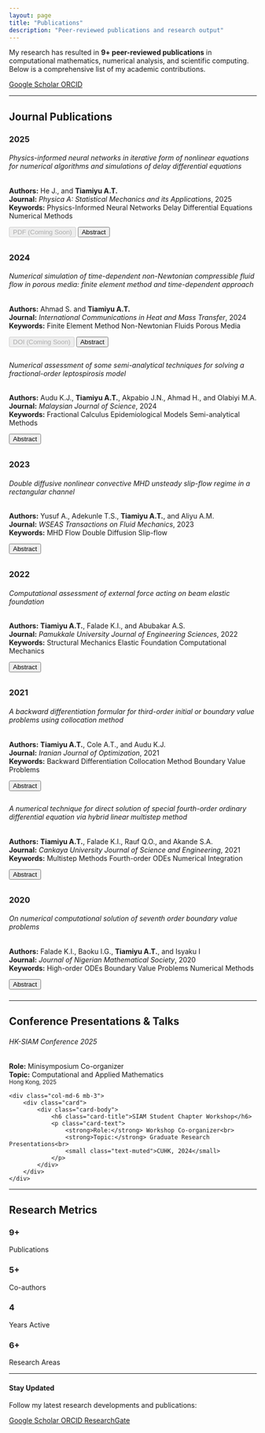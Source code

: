```yaml
---
layout: page
title: "Publications"
description: "Peer-reviewed publications and research output"
---
```


<div class="row mb-4">
    <div class="col-md-8">
        <p class="lead">
            My research has resulted in <strong>9+ peer-reviewed publications</strong> in computational mathematics, 
            numerical analysis, and scientific computing. Below is a comprehensive list of my academic contributions.
        </p>
    </div>
    <div class="col-md-4 text-end">
        <a href="https://scholar.google.com/citations?user=YOUR_ID" class="btn btn-outline-primary" target="_blank">
            <i class="ai ai-google-scholar"></i> Google Scholar
        </a>
        <a href="https://orcid.org/YOUR_ORCID" class="btn btn-outline-success" target="_blank">
            <i class="ai ai-orcid"></i> ORCID
        </a>
    </div>
</div>

---

## Journal Publications

<div class="publications-list">

### 2025

<div class="card mb-3">
    <div class="card-body">
        <h6 class="card-title text-primary">
            Physics-informed neural networks in iterative form of nonlinear equations for numerical algorithms and simulations of delay differential equations
        </h6>
        <p class="card-text">
            <strong>Authors:</strong> He J., and <strong>Tiamiyu A.T.</strong><br>
            <strong>Journal:</strong> <em>Physica A: Statistical Mechanics and its Applications</em>, 2025<br>
            <strong>Keywords:</strong> 
            <span class="badge bg-light text-dark me-1">Physics-Informed Neural Networks</span>
            <span class="badge bg-light text-dark me-1">Delay Differential Equations</span>
            <span class="badge bg-light text-dark me-1">Numerical Methods</span>
        </p>
        <div class="publication-links">
            <button class="btn btn-sm btn-outline-primary me-2" disabled>
                <i class="fas fa-file-pdf"></i> PDF (Coming Soon)
            </button>
            <button class="btn btn-sm btn-outline-secondary" onclick="toggleAbstract('abstract2025-1')">
                <i class="fas fa-align-left"></i> Abstract
            </button>
        </div>
        <div id="abstract2025-1" class="abstract-content mt-3" style="display: none;">
            <div class="alert alert-light">
                <small><strong>Abstract:</strong> This paper presents novel physics-informed neural network approaches for solving delay differential equations through iterative formulations, demonstrating improved convergence and accuracy in numerical simulations.</small>
            </div>
        </div>
    </div>
</div>

### 2024

<div class="card mb-3">
    <div class="card-body">
        <h6 class="card-title text-primary">
            Numerical simulation of time-dependent non-Newtonian compressible fluid flow in porous media: finite element method and time-dependent approach
        </h6>
        <p class="card-text">
            <strong>Authors:</strong> Ahmad S. and <strong>Tiamiyu A.T.</strong><br>
            <strong>Journal:</strong> <em>International Communications in Heat and Mass Transfer</em>, 2024<br>
            <strong>Keywords:</strong> 
            <span class="badge bg-light text-dark me-1">Finite Element Method</span>
            <span class="badge bg-light text-dark me-1">Non-Newtonian Fluids</span>
            <span class="badge bg-light text-dark me-1">Porous Media</span>
        </p>
        <div class="publication-links">
            <button class="btn btn-sm btn-outline-primary me-2" disabled>
                <i class="fas fa-external-link-alt"></i> DOI (Coming Soon)
            </button>
            <button class="btn btn-sm btn-outline-secondary" onclick="toggleAbstract('abstract2024-1')">
                <i class="fas fa-align-left"></i> Abstract
            </button>
        </div>
        <div id="abstract2024-1" class="abstract-content mt-3" style="display: none;">
            <div class="alert alert-light">
                <small><strong>Abstract:</strong> We develop and analyze finite element methods for time-dependent non-Newtonian compressible fluid flow in porous media, providing numerical solutions with enhanced stability and accuracy.</small>
            </div>
        </div>
    </div>
</div>

<div class="card mb-3">
    <div class="card-body">
        <h6 class="card-title text-primary">
            Numerical assessment of some semi-analytical techniques for solving a fractional-order leptospirosis model
        </h6>
        <p class="card-text">
            <strong>Authors:</strong> Audu K.J., <strong>Tiamiyu A.T.</strong>, Akpabio J.N., Ahmad H., and Olabiyi M.A.<br>
            <strong>Journal:</strong> <em>Malaysian Journal of Science</em>, 2024<br>
            <strong>Keywords:</strong> 
            <span class="badge bg-light text-dark me-1">Fractional Calculus</span>
            <span class="badge bg-light text-dark me-1">Epidemiological Models</span>
            <span class="badge bg-light text-dark me-1">Semi-analytical Methods</span>
        </p>
        <div class="publication-links">
            <button class="btn btn-sm btn-outline-secondary" onclick="toggleAbstract('abstract2024-2')">
                <i class="fas fa-align-left"></i> Abstract
            </button>
        </div>
        <div id="abstract2024-2" class="abstract-content mt-3" style="display: none;">
            <div class="alert alert-light">
                <small><strong>Abstract:</strong> This study compares various semi-analytical techniques for solving fractional-order leptospirosis models, providing insights into their numerical accuracy and computational efficiency.</small>
            </div>
        </div>
    </div>
</div>

### 2023

<div class="card mb-3">
    <div class="card-body">
        <h6 class="card-title text-primary">
            Double diffusive nonlinear convective MHD unsteady slip-flow regime in a rectangular channel
        </h6>
        <p class="card-text">
            <strong>Authors:</strong> Yusuf A., Adekunle T.S., <strong>Tiamiyu A.T.</strong>, and Aliyu A.M.<br>
            <strong>Journal:</strong> <em>WSEAS Transactions on Fluid Mechanics</em>, 2023<br>
            <strong>Keywords:</strong> 
            <span class="badge bg-light text-dark me-1">MHD Flow</span>
            <span class="badge bg-light text-dark me-1">Double Diffusion</span>
            <span class="badge bg-light text-dark me-1">Slip-flow</span>
        </p>
        <div class="publication-links">
            <button class="btn btn-sm btn-outline-secondary" onclick="toggleAbstract('abstract2023-1')">
                <i class="fas fa-align-left"></i> Abstract
            </button>
        </div>
        <div id="abstract2023-1" class="abstract-content mt-3" style="display: none;">
            <div class="alert alert-light">
                <small><strong>Abstract:</strong> Investigation of double diffusive nonlinear convective magnetohydrodynamic unsteady slip-flow in rectangular channels with applications to engineering fluid dynamics.</small>
            </div>
        </div>
    </div>
</div>

### 2022

<div class="card mb-3">
    <div class="card-body">
        <h6 class="card-title text-primary">
            Computational assessment of external force acting on beam elastic foundation
        </h6>
        <p class="card-text">
            <strong>Authors:</strong> <strong>Tiamiyu A.T.</strong>, Falade K.I., and Abubakar A.S.<br>
            <strong>Journal:</strong> <em>Pamukkale University Journal of Engineering Sciences</em>, 2022<br>
            <strong>Keywords:</strong> 
            <span class="badge bg-light text-dark me-1">Structural Mechanics</span>
            <span class="badge bg-light text-dark me-1">Elastic Foundation</span>
            <span class="badge bg-light text-dark me-1">Computational Mechanics</span>
        </p>
        <div class="publication-links">
            <button class="btn btn-sm btn-outline-secondary" onclick="toggleAbstract('abstract2022-1')">
                <i class="fas fa-align-left"></i> Abstract
            </button>
        </div>
        <div id="abstract2022-1" class="abstract-content mt-3" style="display: none;">
            <div class="alert alert-light">
                <small><strong>Abstract:</strong> Computational analysis of external forces acting on beam elastic foundations using advanced numerical techniques and finite element approaches.</small>
            </div>
        </div>
    </div>
</div>

### 2021

<div class="card mb-3">
    <div class="card-body">
        <h6 class="card-title text-primary">
            A backward differentiation formular for third-order initial or boundary value problems using collocation method
        </h6>
        <p class="card-text">
            <strong>Authors:</strong> <strong>Tiamiyu A.T.</strong>, Cole A.T., and Audu K.J.<br>
            <strong>Journal:</strong> <em>Iranian Journal of Optimization</em>, 2021<br>
            <strong>Keywords:</strong> 
            <span class="badge bg-light text-dark me-1">Backward Differentiation</span>
            <span class="badge bg-light text-dark me-1">Collocation Method</span>
            <span class="badge bg-light text-dark me-1">Boundary Value Problems</span>
        </p>
        <div class="publication-links">
            <button class="btn btn-sm btn-outline-secondary" onclick="toggleAbstract('abstract2021-1')">
                <i class="fas fa-align-left"></i> Abstract
            </button>
        </div>
        <div id="abstract2021-1" class="abstract-content mt-3" style="display: none;">
            <div class="alert alert-light">
                <small><strong>Abstract:</strong> Development of backward differentiation formulae for solving third-order initial and boundary value problems using collocation methods with improved stability and accuracy.</small>
            </div>
        </div>
    </div>
</div>

<div class="card mb-3">
    <div class="card-body">
        <h6 class="card-title text-primary">
            A numerical technique for direct solution of special fourth-order ordinary differential equation via hybrid linear multistep method
        </h6>
        <p class="card-text">
            <strong>Authors:</strong> <strong>Tiamiyu A.T.</strong>, Falade K.I., Rauf Q.O., and Akande S.A.<br>
            <strong>Journal:</strong> <em>Cankaya University Journal of Science and Engineering</em>, 2021<br>
            <strong>Keywords:</strong> 
            <span class="badge bg-light text-dark me-1">Multistep Methods</span>
            <span class="badge bg-light text-dark me-1">Fourth-order ODEs</span>
            <span class="badge bg-light text-dark me-1">Numerical Integration</span>
        </p>
        <div class="publication-links">
            <button class="btn btn-sm btn-outline-secondary" onclick="toggleAbstract('abstract2021-2')">
                <i class="fas fa-align-left"></i> Abstract
            </button>
        </div>
        <div id="abstract2021-2" class="abstract-content mt-3" style="display: none;">
            <div class="alert alert-light">
                <small><strong>Abstract:</strong> Novel hybrid linear multistep methods for direct solution of special fourth-order ordinary differential equations with enhanced computational efficiency.</small>
            </div>
        </div>
    </div>
</div>

### 2020

<div class="card mb-3">
    <div class="card-body">
        <h6 class="card-title text-primary">
            On numerical computational solution of seventh order boundary value problems
        </h6>
        <p class="card-text">
            <strong>Authors:</strong> Falade K.I., Baoku I.G., <strong>Tiamiyu A.T.</strong>, and Isyaku I<br>
            <strong>Journal:</strong> <em>Journal of Nigerian Mathematical Society</em>, 2020<br>
            <strong>Keywords:</strong> 
            <span class="badge bg-light text-dark me-1">High-order ODEs</span>
            <span class="badge bg-light text-dark me-1">Boundary Value Problems</span>
            <span class="badge bg-light text-dark me-1">Numerical Methods</span>
        </p>
        <div class="publication-links">
            <button class="btn btn-sm btn-outline-secondary" onclick="toggleAbstract('abstract2020-1')">
                <i class="fas fa-align-left"></i> Abstract
            </button>
        </div>
        <div id="abstract2020-1" class="abstract-content mt-3" style="display: none;">
            <div class="alert alert-light">
                <small><strong>Abstract:</strong> Computational approaches for solving seventh-order boundary value problems using advanced numerical techniques with applications to engineering problems.</small>
            </div>
        </div>
    </div>
</div>

</div>

---

## Conference Presentations & Talks

<div class="row">
    <div class="col-md-6 mb-3">
        <div class="card">
            <div class="card-body">
                <h6 class="card-title">HK-SIAM Conference 2025</h6>
                <p class="card-text">
                    <strong>Role:</strong> Minisymposium Co-organizer<br>
                    <strong>Topic:</strong> Computational and Applied Mathematics<br>
                    <small class="text-muted">Hong Kong, 2025</small>
                </p>
            </div>
        </div>
    </div>
    
    <div class="col-md-6 mb-3">
        <div class="card">
            <div class="card-body">
                <h6 class="card-title">SIAM Student Chapter Workshop</h6>
                <p class="card-text">
                    <strong>Role:</strong> Workshop Co-organizer<br>
                    <strong>Topic:</strong> Graduate Research Presentations<br>
                    <small class="text-muted">CUHK, 2024</small>
                </p>
            </div>
        </div>
    </div>
</div>

---

## Research Metrics

<div class="row text-center mb-4">
    <div class="col-md-3 mb-3">
        <div class="card">
            <div class="card-body">
                <h3 class="text-primary">9+</h3>
                <p class="text-muted mb-0">Publications</p>
            </div>
        </div>
    </div>
    <div class="col-md-3 mb-3">
        <div class="card">
            <div class="card-body">
                <h3 class="text-success">5+</h3>
                <p class="text-muted mb-0">Co-authors</p>
            </div>
        </div>
    </div>
    <div class="col-md-3 mb-3">
        <div class="card">
            <div class="card-body">
                <h3 class="text-info">4</h3>
                <p class="text-muted mb-0">Years Active</p>
            </div>
        </div>
    </div>
    <div class="col-md-3 mb-3">
        <div class="card">
            <div class="card-body">
                <h3 class="text-warning">6+</h3>
                <p class="text-muted mb-0">Research Areas</p>
            </div>
        </div>
    </div>
</div>

---

<div class="text-center">
    <h4>Stay Updated</h4>
    <p>Follow my latest research developments and publications:</p>
    <div class="btn-group" role="group">
        <a href="https://scholar.google.com/citations?user=YOUR_ID" class="btn btn-outline-primary" target="_blank">
            <i class="ai ai-google-scholar"></i> Google Scholar
        </a>
        <a href="https://orcid.org/YOUR_ORCID" class="btn btn-outline-success" target="_blank">
            <i class="ai ai-orcid"></i> ORCID
        </a>
        <a href="https://www.researchgate.net/profile/YOUR_PROFILE" class="btn btn-outline-info" target="_blank">
            <i class="ai ai-researchgate"></i> ResearchGate
        </a>
    </div>
</div>

<script>
function toggleAbstract(id) {
    var element = document.getElementById(id);
    if (element.style.display === "none") {
        element.style.display = "block";
    } else {
        element.style.display = "none";
    }
}
</script>

<style>
.publications-list .card {
    transition: transform 0.2s;
}

.publications-list .card:hover {
    transform: translateY(-2px);
    box-shadow: 0 4px 8px rgba(0,0,0,0.1);
}

.abstract-content {
    border-left: 4px solid #007bff;
    margin-left: 1rem;
}

.publication-links .btn {
    margin-bottom: 0.5rem;
}
</style>
